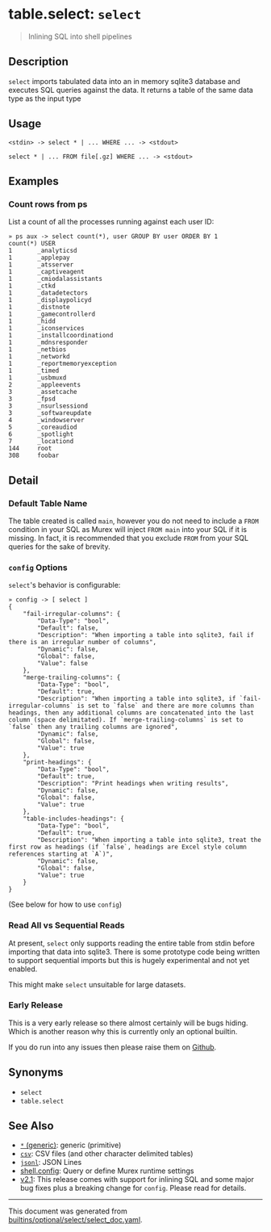 # table.select: `select`

> Inlining SQL into shell pipelines

## Description

`select` imports tabulated data into an in memory sqlite3 database and
executes SQL queries against the data. It returns a table of the same
data type as the input type

## Usage

```
<stdin> -> select * | ... WHERE ... -> <stdout>

select * | ... FROM file[.gz] WHERE ... -> <stdout>
```

## Examples

### Count rows from ps

List a count of all the processes running against each user ID:

```
» ps aux -> select count(*), user GROUP BY user ORDER BY 1
count(*) USER
1       _analyticsd
1       _applepay
1       _atsserver
1       _captiveagent
1       _cmiodalassistants
1       _ctkd
1       _datadetectors
1       _displaypolicyd
1       _distnote
1       _gamecontrollerd
1       _hidd
1       _iconservices
1       _installcoordinationd
1       _mdnsresponder
1       _netbios
1       _networkd
1       _reportmemoryexception
1       _timed
1       _usbmuxd
2       _appleevents
3       _assetcache
3       _fpsd
3       _nsurlsessiond
3       _softwareupdate
4       _windowserver
5       _coreaudiod
6       _spotlight
7       _locationd
144     root
308     foobar
```

## Detail

### Default Table Name

The table created is called `main`, however you do not need to include a `FROM`
condition in your SQL as Murex will inject `FROM main` into your SQL if it is
missing. In fact, it is recommended that you exclude `FROM` from your SQL
queries for the sake of brevity.

### `config` Options

`select`'s behavior is configurable:

```
» config -> [ select ]
{
    "fail-irregular-columns": {
        "Data-Type": "bool",
        "Default": false,
        "Description": "When importing a table into sqlite3, fail if there is an irregular number of columns",
        "Dynamic": false,
        "Global": false,
        "Value": false
    },
    "merge-trailing-columns": {
        "Data-Type": "bool",
        "Default": true,
        "Description": "When importing a table into sqlite3, if `fail-irregular-columns` is set to `false` and there are more columns than headings, then any additional columns are concatenated into the last column (space delimitated). If `merge-trailing-columns` is set to `false` then any trailing columns are ignored",
        "Dynamic": false,
        "Global": false,
        "Value": true
    },
    "print-headings": {
        "Data-Type": "bool",
        "Default": true,
        "Description": "Print headings when writing results",
        "Dynamic": false,
        "Global": false,
        "Value": true
    },
    "table-includes-headings": {
        "Data-Type": "bool",
        "Default": true,
        "Description": "When importing a table into sqlite3, treat the first row as headings (if `false`, headings are Excel style column references starting at `A`)",
        "Dynamic": false,
        "Global": false,
        "Value": true
    }
}
```

(See below for how to use `config`)

### Read All vs Sequential Reads

At present, `select` only supports reading the entire table from stdin before
importing that data into sqlite3. There is some prototype code being written to
support sequential imports but this is hugely experimental and not yet enabled.

This might make `select` unsuitable for large datasets.

### Early Release

This is a very early release so there almost certainly will be bugs hiding.
Which is another reason why this is currently only an optional builtin.

If you do run into any issues then please raise them on [Github](https://github.com/lmorg/murex/issues).

## Synonyms

* `select`
* `table.select`


## See Also

* [`*` (generic)](../types/generic.md):
  generic (primitive)
* [`csv`](../types/csv.md):
  CSV files (and other character delimited tables)
* [`jsonl`](../types/jsonl.md):
  JSON Lines
* [shell.config](../commands/config.md):
  Query or define Murex runtime settings
* [v2.1](../changelog/v2.1.md):
  This release comes with support for inlining SQL and some major bug fixes plus a breaking change for `config`. Please read for details.

<hr/>

This document was generated from [builtins/optional/select/select_doc.yaml](https://github.com/lmorg/murex/blob/master/builtins/optional/select/select_doc.yaml).